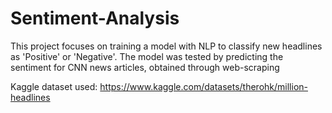 # Sentiment-Analysis

This project focuses on training a model with NLP to classify new headlines as 'Positive' or 'Negative'. The model was tested by predicting the sentiment for CNN news articles, obtained through web-scraping

Kaggle dataset used: https://www.kaggle.com/datasets/therohk/million-headlines
